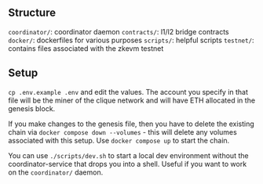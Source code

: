## Structure

`coordinator/`: coordinator daemon
`contracts/`: l1/l2 bridge contracts
`docker/`: dockerfiles for various purposes
`scripts/`: helpful scripts
`testnet/`: contains files associated with the zkevm testnet

## Setup
`cp .env.example .env` and edit the values. The account you specify in that file will be the miner of the clique network and will have ETH allocated in the genesis block.

If you make changes to the genesis file, then you have to delete the existing chain via `docker compose down --volumes` - this will delete any volumes associated with this setup.
Use `docker compose up` to start the chain.

You can use `./scripts/dev.sh` to start a local dev environment without the coordinator-service that drops you into a shell. Useful if you want to work on the `coordinator/` daemon.
